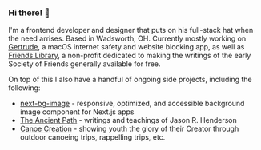 ### Hi there! 👋

I'm a frontend developer and designer that puts on his full-stack hat when the need arrises. Based in Wadsworth, OH.
Currently mostly working on [Gertrude](https://gertrude.app), a macOS internet safety and website blocking app, as well as [Friends Library](https://friendslibrary.com), a non-profit dedicated to making the writings of the early Society of Friends generally available for free.

On top of this I also have a handful of ongoing side projects, including the following:
- [next-bg-image](https://github.com/kiahjh/next-bg-image) - responsive, optimized, and accessible background image component for Next.js apps
- [The Ancient Path](https://hender.blog) - writings and teachings of Jason R. Henderson
- [Canoe Creation](https://canoecreation.org) - showing youth the glory of their Creator through outdoor canoeing trips, rappelling trips, etc.
